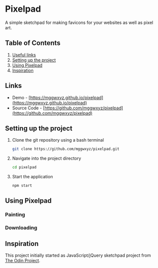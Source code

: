 # Pixelpad

A simple sketchpad for making favicons for your websites as well as pixel art.

## Table of Contents
1. [Useful links](#helpful-links)
1. [Setting up the project](#setting-up-the-project)
1. [Using Pixelpad](#using-pixelpad)
1. [Inspiration](#inspiration)

## Links
* Demo - [https://mggwxyz.github.io/pixelpad](https://mggwxyz.github.io/pixelpad)
* Source Code - [https://github.com/mggwxyz/pixelpad](https://github.com/mggwxyz/pixelpad)

## Setting up the project

1. Clone the git repository using a bash terminal

    ```bash
    git clone https://github.com/mggwxyz/pixelpad.git
    ```
    
1. Navigate into the project directory

    ```bash
    cd pixelpad
    ```
1. Start the application
    ```bash
    npm start
    ```
## Using Pixelpad

### Painting

### Downloading

## Inspiration

This project initially started as  JavaScript/jQuery sketchpad project from [The Odin Project](http://www.theodinproject.com/).
